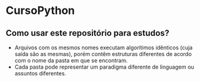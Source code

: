 # CursoPython

## Como usar este repositório para estudos?

* Arquivos com os mesmos nomes executam algorítimos idênticos (cuja saída são as mesmas), porém contêm estruturas diferentes de acordo com o nome da pasta em que se encontram.
* Cada pasta pode representar um paradigma diferente de linguagem ou assuntos diferentes.
